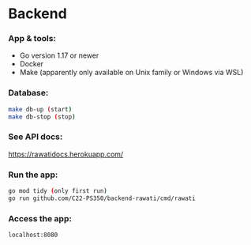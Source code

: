 # Backend
### App & tools:
  * Go version 1.17 or newer
  * Docker
  * Make (apparently only available on Unix family or Windows via WSL)

### Database:
```bash
make db-up (start)
make db-stop (stop)
```

### See API docs:
 https://rawatidocs.herokuapp.com/

### Run the app:
```bash
go mod tidy (only first run)
go run github.com/C22-PS350/backend-rawati/cmd/rawati
```

### Access the app:
```bash
localhost:8080
```

